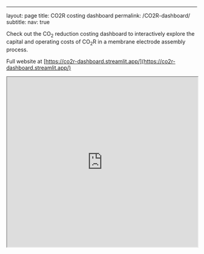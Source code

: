 ---
layout: page
title: CO2R costing dashboard
permalink: /CO2R-dashboard/
subtitle: 
nav: true

Check out the CO<sub>2</sub> reduction costing dashboard to interactively explore the capital and operating costs of CO<sub>2</sub>R in a membrane electrode assembly process. 

Full website at [https://co2r-dashboard.streamlit.app/](https://co2r-dashboard.streamlit.app/)

<iframe
  src="https://https://co2r-dashboard.streamlit.app/p?embed=true"
  style="height: 450px; width: 100%;"></iframe>

